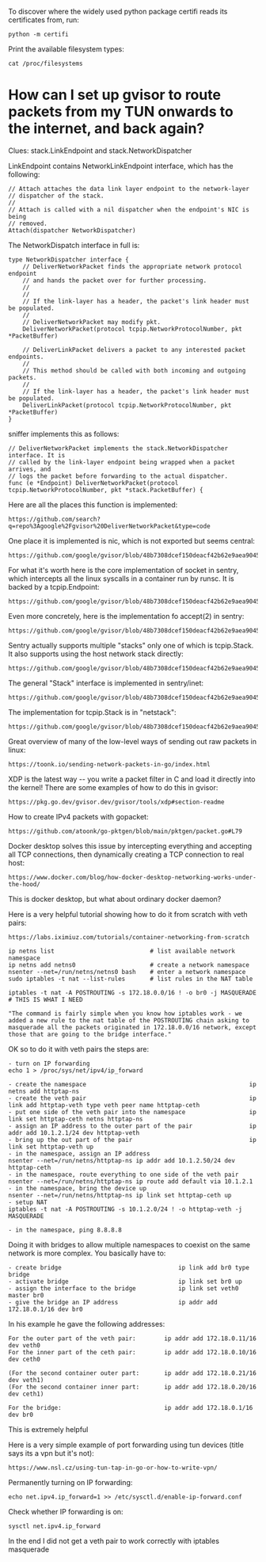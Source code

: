 
To discover where the widely used python package certifi reads its certificates from, run:

    python -m certifi





Print the available filesystem types:

    cat /proc/filesystems



# How can I set up gvisor to route packets from my TUN onwards to the internet, and back again?

Clues: stack.LinkEndpoint and stack.NetworkDispatcher

LinkEndpoint contains NetworkLinkEndpoint interface, which has the following:

	// Attach attaches the data link layer endpoint to the network-layer
	// dispatcher of the stack.
	//
	// Attach is called with a nil dispatcher when the endpoint's NIC is being
	// removed.
	Attach(dispatcher NetworkDispatcher)

The NetworkDispatch interface in full is:

    type NetworkDispatcher interface {
        // DeliverNetworkPacket finds the appropriate network protocol endpoint
        // and hands the packet over for further processing.
        //
        //
        // If the link-layer has a header, the packet's link header must be populated.
        //
        // DeliverNetworkPacket may modify pkt.
        DeliverNetworkPacket(protocol tcpip.NetworkProtocolNumber, pkt *PacketBuffer)

        // DeliverLinkPacket delivers a packet to any interested packet endpoints.
        //
        // This method should be called with both incoming and outgoing packets.
        //
        // If the link-layer has a header, the packet's link header must be populated.
        DeliverLinkPacket(protocol tcpip.NetworkProtocolNumber, pkt *PacketBuffer)
    }

sniffer implements this as follows:

    // DeliverNetworkPacket implements the stack.NetworkDispatcher interface. It is
    // called by the link-layer endpoint being wrapped when a packet arrives, and
    // logs the packet before forwarding to the actual dispatcher.
    func (e *Endpoint) DeliverNetworkPacket(protocol tcpip.NetworkProtocolNumber, pkt *stack.PacketBuffer) {

Here are all the places this function is implemented:

    https://github.com/search?q=repo%3Agoogle%2Fgvisor%20DeliverNetworkPacket&type=code

One place it is implemented is nic, which is not exported but seems central:

    https://github.com/google/gvisor/blob/48b7308dcef150deacf42b62e9aea90451944946/pkg/tcpip/stack/nic.go#L163

For what it's worth here is the core implementation of socket in sentry, which intercepts all the linux syscalls in a container run by runsc. It is backed by a tcpip.Endpoint:

    https://github.com/google/gvisor/blob/48b7308dcef150deacf42b62e9aea90451944946/pkg/sentry/socket/netstack/netstack.go#L362

Even more concretely, here is the implementation fo accept(2) in sentry:

    https://github.com/google/gvisor/blob/48b7308dcef150deacf42b62e9aea90451944946/pkg/sentry/socket/unix/unix.go#L164

Sentry actually supports multiple "stacks" only one of which is tcpip.Stack. It also supports using the host network stack directly:

    https://github.com/google/gvisor/blob/48b7308dcef150deacf42b62e9aea90451944946/pkg/sentry/socket/hostinet/stack.go#L171

The general "Stack" interface is implemented in sentry/inet:

    https://github.com/google/gvisor/blob/48b7308dcef150deacf42b62e9aea90451944946/pkg/sentry/inet/inet.go#L28

The implementation for tcpip.Stack is in "netstack":

    https://github.com/google/gvisor/blob/48b7308dcef150deacf42b62e9aea90451944946/pkg/sentry/socket/netstack/stack.go#L42

Great overview of many of the low-level ways of sending out raw packets in linux:

    https://toonk.io/sending-network-packets-in-go/index.html

XDP is the latest way -- you write a packet filter in C and load it directly into the kernel! There are some examples of how to do this in gvisor:

    https://pkg.go.dev/gvisor.dev/gvisor/tools/xdp#section-readme

How to create IPv4 packets with gopacket:

    https://github.com/atoonk/go-pktgen/blob/main/pktgen/packet.go#L79

Docker desktop solves this issue by intercepting everything and accepting all TCP connections, then dynamically creating a TCP connection to real host:

    https://www.docker.com/blog/how-docker-desktop-networking-works-under-the-hood/

This is docker desktop, but what about ordinary docker daemon?

Here is a very helpful tutorial showing how to do it from scratch with veth pairs:

    https://labs.iximiuz.com/tutorials/container-networking-from-scratch

    ip netns list                           # list available network namespace
    ip netns add netns0                     # create a network namespace
    nsenter --net=/run/netns/netns0 bash    # enter a network namespace
    sudo iptables -t nat --list-rules       # list rules in the NAT table

    iptables -t nat -A POSTROUTING -s 172.18.0.0/16 ! -o br0 -j MASQUERADE      # THIS IS WHAT I NEED

    "The command is fairly simple when you know how iptables work - we added a new rule to the nat table of the POSTROUTING chain asking to masquerade all the packets originated in 172.18.0.0/16 network, except those that are going to the bridge interface."

OK so to do it with veth pairs the steps are:

    - turn on IP forwarding                                             echo 1 > /proc/sys/net/ipv4/ip_forward

    - create the namespace                                              ip netns add httptap-ns
    - create the veth pair                                              ip link add httptap-veth type veth peer name httptap-ceth
    - put one side of the veth pair into the namespace                  ip link set httptap-ceth netns httptap-ns
    - assign an IP address to the outer part of the pair                ip addr add 10.1.2.1/24 dev httptap-veth
    - bring up the out part of the pair                                 ip link set httptap-veth up
    - in the namespace, assign an IP address                            nsenter --net=/run/netns/httptap-ns ip addr add 10.1.2.50/24 dev httptap-ceth
    - in the namespace, route everything to one side of the veth pair   nsenter --net=/run/netns/httptap-ns ip route add default via 10.1.2.1
    - in the namespace, bring the device up                             nsenter --net=/run/netns/httptap-ns ip link set httptap-ceth up
    - setup NAT                                                         iptables -t nat -A POSTROUTING -s 10.1.2.0/24 ! -o httptap-veth -j MASQUERADE

    - in the namespace, ping 8.8.8.8                                    

Doing it with bridges to allow multiple namespaces to coexist on the same network is more complex. You basically have to:

    - create bridge                                 ip link add br0 type bridge
    - activate bridge                               ip link set br0 up
    - assign the interface to the bridge            ip link set veth0 master br0
    - give the bridge an IP address                 ip addr add 172.18.0.1/16 dev br0
 
In his example he gave the following addresses:

    For the outer part of the veth pair:        ip addr add 172.18.0.11/16 dev veth0
    For the inner part of the ceth pair:        ip addr add 172.18.0.10/16 dev ceth0

    (For the second container outer part:       ip addr add 172.18.0.21/16 dev veth1)
    (For the second container inner part:       ip addr add 172.18.0.20/16 dev ceth1)

    For the bridge:                             ip addr add 172.18.0.1/16 dev br0


This is extremely helpful


Here is a very simple example of port forwarding using tun devices (title says its a vpn but it's not):

    https://www.nsl.cz/using-tun-tap-in-go-or-how-to-write-vpn/

Permanently turning on IP forwarding:

    echo net.ipv4.ip_forward=1 >> /etc/sysctl.d/enable-ip-forward.conf

Check whether IP forwarding is on:

    sysctl net.ipv4.ip_forward

In the end I did not get a veth pair to work correctly with iptables masquerade
